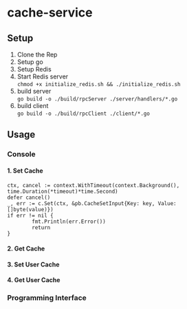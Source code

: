 # cache-service

## Setup
1. Clone the Rep
2. Setup go
3. Setup Redis
4. Start Redis server <br> ```chmod +x initialize_redis.sh && ./initialize_redis.sh```
5. build server <br> ```go build -o ./build/rpcServer ./server/handlers/*.go```
6. build client <br> ```go build -o ./build/rpcClient ./client/*.go```

## Usage
### Console

#### 1. Set Cache
```    
ctx, cancel := context.WithTimeout(context.Background(), time.Duration(*timeout)*time.Second)
defer cancel()
_, err := c.Set(ctx, &pb.CacheSetInput{Key: key, Value: []byte(value)})
if err != nil {
		fmt.Println(err.Error())
		return
}
```

	
#### 2. Get Cache
#### 3. Set User Cache
#### 4. Get User Cache

### Programming Interface